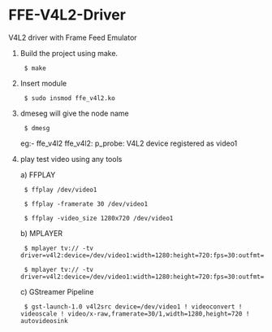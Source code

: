 # FFE-V4L2-Driver
V4L2 driver with Frame Feed Emulator


1. Build the project using make.

		$ make


2. Insert module

		$ sudo insmod ffe_v4l2.ko


3. dmeseg will give the node name

		$ dmesg

	eg:- ffe_v4l2 ffe_v4l2: p_probe: V4L2 device registered as video1


4. play test video using any tools

	a) FFPLAY
	
		$ ffplay /dev/video1
		
		$ ffplay -framerate 30 /dev/video1
		
		$ ffplay -video_size 1280x720 /dev/video1
	
	b) MPLAYER
		
		$ mplayer tv:// -tv driver=v4l2:device=/dev/video1:width=1280:height=720:fps=30:outfmt=yuy2
		
		$ mplayer tv:// -tv driver=v4l2:device=/dev/video1:width=1280:height=720:fps=30:outfmt=mjpg
	
	c) GStreamer Pipeline
	
		$ gst-launch-1.0 v4l2src device=/dev/video1 ! videoconvert ! videoscale ! video/x-raw,framerate=30/1,width=1280,height=720 ! autovideosink
